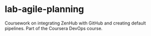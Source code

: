 # lab-agile-planning
Coursework on integrating ZenHub with GitHub and creating default pipelines. Part of the Coursera DevOps course. 
